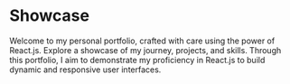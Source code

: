 # Showcase
 Welcome to my personal portfolio, crafted with care using the power of React.js. Explore a showcase of my journey, projects, and skills. Through this portfolio, I aim to demonstrate my proficiency in  React.js to build dynamic and responsive user interfaces.
